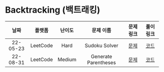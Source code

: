 # Backtracking (백트래킹)

|   날짜   | 플랫폼 | 난이도  | 문제 이름 |                            문제 링크                             |                                  풀이 링크                                   |
| :------: | :----: | :-----: | :-------: | :--------------------------------------------------------------: | :--------------------------------------------------------------------------: |
| 22-05-23 |  LeetCode  |  Hard  |   Sudoku Solver    | [문제](https://leetcode.com/problems/sudoku-solver) | [코드](https://github.com/LeeMir/Algorithm/blob/main/Backtracking/Leetcode-37.js) |
| 22-08-31 |  LeetCode  |  Medium  |   Generate Parentheses    | [문제](https://leetcode.com/problems/generate-parentheses) | [코드](https://github.com/LeeMir/Algorithm/blob/main/Backtracking/Leetcode-22.js) |
